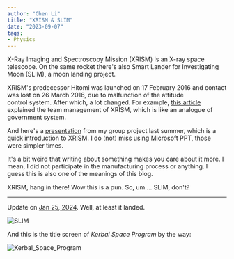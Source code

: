 ```yaml
---
author: "Chen Li"
title: "XRISM & SLIM"
date: "2023-09-07"
tags: 
- Physics
---
```


X-Ray Imaging and Spectroscopy Mission (XRISM) is an X-ray space telescope. On the same rocket there's also Smart Lander for Investigating Moon (SLIM), a moon landing project.

XRISM's predecessor Hitomi was launched on 17 February 2016 and contact was lost on 26 March 2016, due to malfunction of the attitude control system. After which, a lot changed. For example, [this article](https://arxiv.org/abs/2106.01611) explained the team management of XRISM, which is like an analogue of government system.

And here's a [presentation](https://github.com/ChenLi2049/ChenLi2049/blob/main/presentations/20220815_G1Presentation_XRISM.pptx) from my group project last summer, which is a quick introduction to XRISM. I do (not) miss using Microsoft PPT, those were simpler times.

It's a bit weird that writing about something makes you care about it more. I mean, I did not participate in the manufacturing process or anything. I guess this is also one of the meanings of this blog.

XRISM, hang in there! Wow this is a pun. So, um ... SLIM, don't?

---

Update on [Jan 25, 2024](https://twitter.com/ISAS_JAXA_EN/status/1750418819242426394). Well, at least it landed.

![SLIM](https://www.jaxa.jp/press/2024/01/images/20240125-4_01.jpg)

And this is the title screen of _Kerbal Space Program_ by the way:

![Kerbal_Space_Program](https://i.imgur.com/cFBFFAa.jpeg)